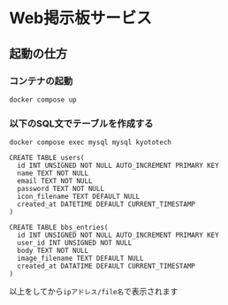 # Web掲示板サービス
## 起動の仕方

### コンテナの起動
```
docker compose up
```
### 以下のSQL文でテーブルを作成する
```
docker compose exec mysql mysql kyototech
```

```
CREATE TABLE users(
  id INT UNSIGNED NOT NULL AUTO_INCREMENT PRIMARY KEY  
  name TEXT NOT NULL  
  email TEXT NOT NULL
  password TEXT NOT NULL
  icon_filename TEXT DEFAULT NULL
  created_at DATETIME DEFAULT CURRENT_TIMESTAMP  
)
```

```
CREATE TABLE bbs_entries(
  id INT UNSIGNED NOT NULL AUTO_INCREMENT PRIMARY KEY
  user_id INT UNSIGNED NOT NULL
  body TEXT NOT NULL
  image_filename TEXT DEFAULT NULL
  created_at DATATIME DEFAULT CURRENT_TIMESTAMP
)
```

以上をしてから`ipアドレス/file名`で表示されます
